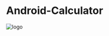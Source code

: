 # Android-Calculator
![logo](https://github.com/DanyalGoher/Android-Calculator/assets/140935341/10ba8710-1d09-43a5-a3a3-6cb122687440)

